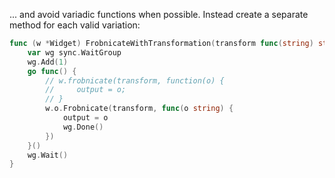 ... and avoid variadic functions when possible. Instead create a separate method for each valid variation:

``` go
func (w *Widget) FrobnicateWithTransformation(transform func(string) string) (output string) {
    var wg sync.WaitGroup
    wg.Add(1)
    go func() {
        // w.frobnicate(transform, function(o) {
        //     output = o;
        // }
        w.o.Frobnicate(transform, func(o string) {
            output = o
            wg.Done()
        })
    }()
    wg.Wait()
}
```
